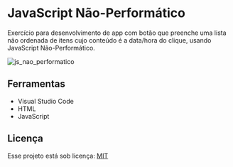 # JavaScript Não-Performático
Exercício para desenvolvimento de app com botão que preenche uma lista não ordenada de itens cujo conteúdo é a data/hora do clique, usando JavaScript Não-Performático.

![js_nao_performatico](https://user-images.githubusercontent.com/51829166/92610225-d5d46b00-f28d-11ea-9f91-8b11bdd33fc6.gif)

## Ferramentas
<ul><li>Visual Studio Code</li>
<li>HTML</li>
<li>JavaScript</li></ul>


## Licença
Esse projeto está sob licença: [MIT](https://choosealicense.com/licenses/mit/)

